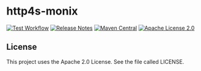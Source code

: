# http4s-monix
[![Test Workflow](https://github.com/LolHens/http4s-monix/workflows/test/badge.svg)](https://github.com/LolHens/http4s-monix/actions?query=workflow%3Atest)
[![Release Notes](https://img.shields.io/github/release/LolHens/scala-commandline.svg?maxAge=3600)](https://github.com/LolHens/http4s-monix/releases/latest)
[![Maven Central](https://img.shields.io/maven-central/v/de.lolhens/http4s-monix_2.13)](https://search.maven.org/artifact/de.lolhens/http4s-monix_2.13)
[![Apache License 2.0](https://img.shields.io/github/license/LolHens/http4s-monix.svg?maxAge=3600)](https://www.apache.org/licenses/LICENSE-2.0)

## License
This project uses the Apache 2.0 License. See the file called LICENSE.
